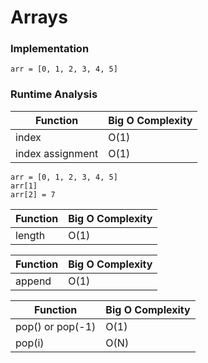 # Arrays

### Implementation

```python=1
arr = [0, 1, 2, 3, 4, 5]
```

### Runtime Analysis

| Function         | Big O Complexity |
| ---------------- | ---------------- |
| index            | O(1)             |
| index assignment | O(1)             |

```python=1
arr = [0, 1, 2, 3, 4, 5]
arr[1]
arr[2] = 7
```

| Function         | Big O Complexity |
| ---------------- | ---------------- |
| length           | O(1)             |

| Function         | Big O Complexity |
| ---------------- | ---------------- |
| append           | O(1)             | 

| Function         | Big O Complexity |
| ---------------- | ---------------- |
| pop() or pop(-1) | O(1)             |
| pop(i)           | O(N)             |
